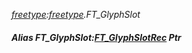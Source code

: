 _[freetype](../../modules/freetype/freetype-module.md):[freetype](../../modules/freetype/freetype-module.md).FT\_GlyphSlot_
##### Alias FT\_GlyphSlot:[FT_GlyphSlotRec](../../modules/freetype/freetype-ft_glyphslotrec.md) Ptr
